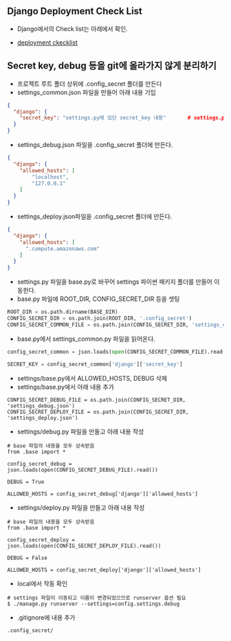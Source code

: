 ## Django Deployment Check List

- Django에서의 Check list는 아래에서 확인.

- [deployment ckecklist](https://docs.djangoproject.com/en/1.11/howto/deployment/checklist/)

## Secret key, debug 등을 git에 올라가지 않게 분리하기

- 프로젝트 루트 폴더 상위에 .config\_secret 폴더를 만든다
- settings\_common.json 파일을 만들어 아래 내용 기입

```json
{
  "django": {
    "secret_key": "settings.py에 있던 secret_key 내용"		# settings.py에서는 ''
  }
}
```

- settings\_debug.json 파일을 .config\_secret 폴더에 만든다.

```json
{
  "django": {
    "allowed_hosts": [
        "localhost",
        "127.0.0.1"
    ]
  }
}
```

- settings\_deploy.json파일을 .config\_secret 폴더에 만든다.

```json
{
  "django": {
    "allowed_hosts": [
      ".compute.amazonaws.com"
    ]
  }
}
```

- settings.py 파일을 base.py로 바꾸어 settings 파이썬 패키지 폴더를 만들어 이동한다.
- base.py 파일에 ROOT\_DIR, CONFIG\_SECRET\_DIR 등을 셋팅

```python
ROOT_DIR = os.path.dirname(BASE_DIR)
CONFIG_SECRET_DIR = os.path.join(ROOT_DIR, '.config_secret')
CONFIG_SECRET_COMMON_FILE = os.path.join(CONFIG_SECRET_DIR, 'settings_common.json')
```

- base.py에서 settings\_common.py 파일을 읽어온다.

```python
config_secret_common = json.loads(open(CONFIG_SECRET_COMMON_FILE).read())

SECRET_KEY = config_secret_common['django']['secret_key']
```

- settings/base.py에서 ALLOWED_HOSTS, DEBUG 삭제
- settings/base.py에서 아래 내용 추가

```
CONFIG_SECRET_DEBUG_FILE = os.path.join(CONFIG_SECRET_DIR, 'settings_debug.json')
CONFIG_SECRET_DEPLOY_FILE = os.path.join(CONFIG_SECRET_DIR, 'settings_deploy.json')
```

- settings/debug.py 파일을 만들고 아래 내용 작성

```
# base 파일의 내용을 모두 상속받음
from .base import *

config_secret_debug = json.loads(open(CONFIG_SECRET_DEBUG_FILE).read())

DEBUG = True

ALLOWED_HOSTS = config_secret_debug['django']['allowed_hosts']
```

- settings/deploy.py 파일을 만들고 아래 내용 작성

```
# base 파일의 내용을 모두 상속받음
from .base import *

config_secret_deploy = json.loads(open(CONFIG_SECRET_DEPLOY_FILE).read())

DEBUG = False

ALLOWED_HOSTS = config_secret_deploy['django']['allowed_hosts']
```

- local에서 작동 확인

```
# settings 파일이 이동되고 이름이 변경되었으므로 runserver 옵션 필요
$ ./manage.py runserver --settings=config.settings.debug
```

- .gitignore에 내용 추가

```
.config_secret/
```
